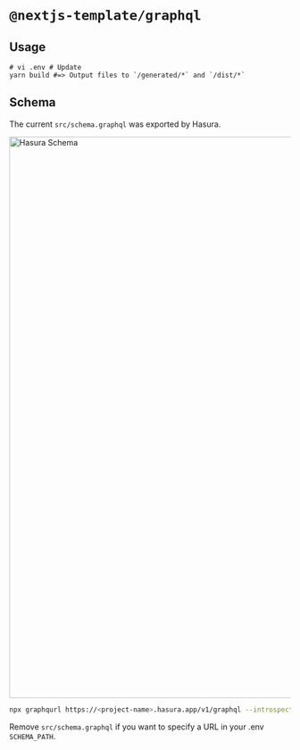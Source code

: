 # `@nextjs-template/graphql`

## Usage

```
# vi .env # Update
yarn build #=> Output files to `/generated/*` and `/dist/*`
```

## Schema

The current `src/schema.graphql` was exported by Hasura.

<img width="1006" alt="Hasura Schema" src="https://user-images.githubusercontent.com/1271863/100516504-bf241d00-31c7-11eb-8f85-eb02a3112096.png">

```bash
npx graphqurl https://<project-name>.hasura.app/v1/graphql --introspect > src/schema.graphql
```

Remove `src/schema.graphql` if you want to specify a URL in your .env `SCHEMA_PATH`.
